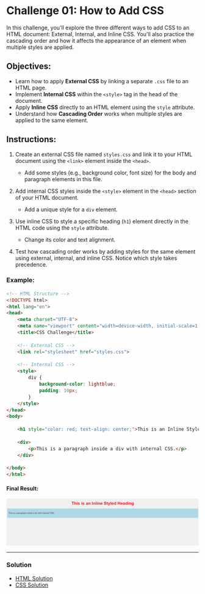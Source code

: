 # Challenge 01: How to Add CSS

In this challenge, you'll explore the three different ways to add CSS to an HTML document: External, Internal, and Inline CSS. You'll also practice the cascading order and how it affects the appearance of an element when multiple styles are applied.

## Objectives:
- Learn how to apply **External CSS** by linking a separate `.css` file to an HTML page.
- Implement **Internal CSS** within the `<style>` tag in the head of the document.
- Apply **Inline CSS** directly to an HTML element using the `style` attribute.
- Understand how **Cascading Order** works when multiple styles are applied to the same element.

## Instructions:

1. Create an external CSS file named `styles.css` and link it to your HTML document using the `<link>` element inside the `<head>`.
    - Add some styles (e.g., background color, font size) for the body and paragraph elements in this file.

2. Add internal CSS styles inside the `<style>` element in the `<head>` section of your HTML document.
    - Add a unique style for a `div` element.

3. Use inline CSS to style a specific heading (`h1`) element directly in the HTML code using the `style` attribute.
    - Change its color and text alignment.

4. Test how cascading order works by adding styles for the same element using external, internal, and inline CSS. Notice which style takes precedence.

### Example: 

```html
<!-- HTML Structure -->
<!DOCTYPE html>
<html lang="en">
<head>
    <meta charset="UTF-8">
    <meta name="viewport" content="width=device-width, initial-scale=1.0">
    <title>CSS Challenge</title>
    
    <!-- External CSS -->
    <link rel="stylesheet" href="styles.css">

    <!-- Internal CSS -->
    <style>
        div {
            background-color: lightblue;
            padding: 10px;
        }
    </style>
</head>
<body>

    <h1 style="color: red; text-align: center;">This is an Inline Styled Heading</h1>

    <div>
        <p>This is a paragraph inside a div with internal CSS.</p>
    </div>

</body>
</html>
```

#### Final Result: 

![Challenge 1 Final Result Image](../Images/Challenge1Result.png)

---

### Solution

- [HTML Solution](./index.html)
- [CSS Solution](./styles.css)